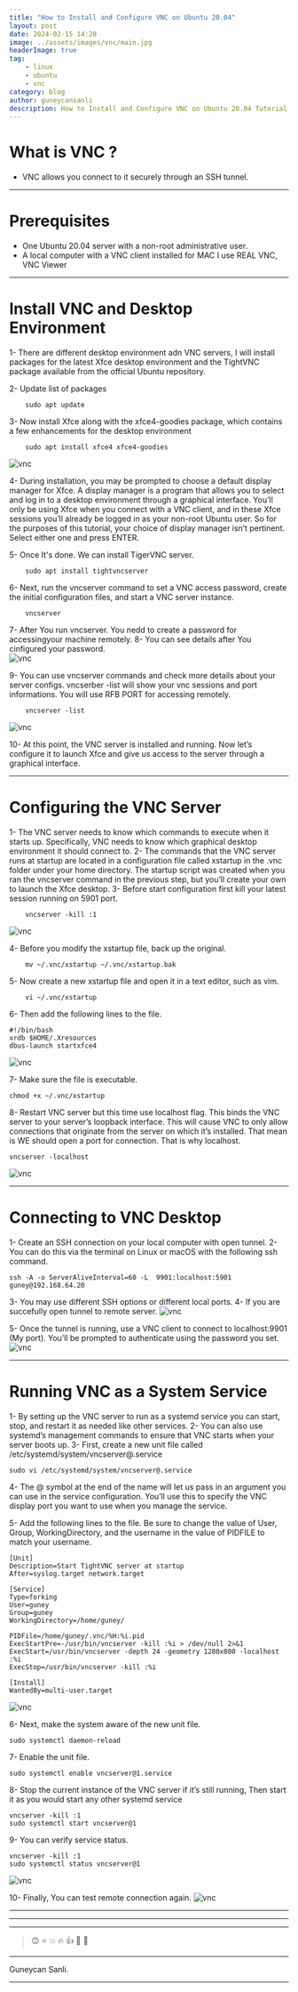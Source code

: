 ```yaml
---
title: "How to Install and Configure VNC on Ubuntu 20.04"
layout: post
date: 2024-02-15 14:20
image: ../assets/images/vnc/main.jpg
headerImage: true
tag:
    - linux
    - ubuntu
    - vnc
category: blog
author: guneycansanli
description: How to Install and Configure VNC on Ubuntu 20.04 Tutorial
---
```


# What is VNC ?

-   VNC allows you connect to it securely through an SSH tunnel.

---

# Prerequisites

-   One Ubuntu 20.04 server with a non-root administrative user.
-   A local computer with a VNC client installed for MAC I use REAL VNC, VNC Viewer

---

# Install VNC and Desktop Environment

1- There are different desktop environment adn VNC servers, I will install packages for the latest Xfce desktop environment and the TightVNC package available from the official Ubuntu repository.

2- Update list of packages

```
    sudo apt update
```

3- Now install Xfce along with the xfce4-goodies package, which contains a few enhancements for the desktop environment

```
    sudo apt install xfce4 xfce4-goodies
```

![vnc][1]

4- During installation, you may be prompted to choose a default display manager for Xfce. A display manager is a program that allows you to select and log in to a desktop environment through a graphical interface. You’ll only be using Xfce when you connect with a VNC client, and in these Xfce sessions you’ll already be logged in as your non-root Ubuntu user. So for the purposes of this tutorial, your choice of display manager isn’t pertinent. Select either one and press ENTER.

5- Once It's done. We can install TigerVNC server.

```
    sudo apt install tightvncserver
```

6- Next, run the vncserver command to set a VNC access password, create the initial configuration files, and start a VNC server instance.

```
    vncserver
```

7- After You run vncserver. You nedd to create a password for accessingyour machine remotely.
8- You can see details after You cinfigured your password.  
 ![vnc][2]

9- You can use vncserver commands and check more details about your server configs. vncserber -list will show your vnc sessions and port informations. You will use RFB PORT for accessing remotely.

```
    vncserver -list
```

![vnc][3]

10- At this point, the VNC server is installed and running. Now let’s configure it to launch Xfce and give us access to the server through a graphical interface.

---

# Configuring the VNC Server

1- The VNC server needs to know which commands to execute when it starts up. Specifically, VNC needs to know which graphical desktop environment it should connect to.
2- The commands that the VNC server runs at startup are located in a configuration file called xstartup in the .vnc folder under your home directory. The startup script was created when you ran the vncserver command in the previous step, but you’ll create your own to launch the Xfce desktop.
3- Before start configuration first kill your latest session running on 5901 port.

```
    vncserver -kill :1
```

![vnc][4]

4- Before you modify the xstartup file, back up the original.

```
    mv ~/.vnc/xstartup ~/.vnc/xstartup.bak
```

5- Now create a new xstartup file and open it in a text editor, such as vim.

```
    vi ~/.vnc/xstartup
```

6- Then add the following lines to the file.

```
#!/bin/bash
xrdb $HOME/.Xresources
dbus-launch startxfce4
```

![vnc][5]

7- Make sure the file is executable.

```
chmod +x ~/.vnc/xstartup
```

8- Restart VNC server but this time use localhost flag. This binds the VNC server to your server’s loopback interface. This will cause VNC to only allow connections that originate from the server on which it’s installed. That mean is WE should open a port for connection. That is why localhost.

```
vncserver -localhost
```

![vnc][6]

---

# Connecting to VNC Desktop

1- Create an SSH connection on your local computer with open tunnel.
2- You can do this via the terminal on Linux or macOS with the following ssh command.

```
ssh -A -o ServerAliveInterval=60 -L  9901:localhost:5901 guney@192.168.64.20
```

3- You may use different SSH options or different local ports.
4- If you are succefully open tunnel to remote server.
![vnc][7]

5- Once the tunnel is running, use a VNC client to connect to localhost:9901 (My port). You’ll be prompted to authenticate using the password you set.
![vnc][8]

---

# Running VNC as a System Service

1- By setting up the VNC server to run as a systemd service you can start, stop, and restart it as needed like other services.
2- You can also use systemd’s management commands to ensure that VNC starts when your server boots up.
3- First, create a new unit file called /etc/systemd/system/vncserver@.service

```
sudo vi /etc/systemd/system/vncserver@.service
```

4- The @ symbol at the end of the name will let us pass in an argument you can use in the service configuration. You’ll use this to specify the VNC display port you want to use when you manage the service.

5- Add the following lines to the file. Be sure to change the value of User, Group, WorkingDirectory, and the username in the value of PIDFILE to match your username.

```
[Unit]
Description=Start TightVNC server at startup
After=syslog.target network.target

[Service]
Type=forking
User=guney
Group=guney
WorkingDirectory=/home/guney/

PIDFile=/home/guney/.vnc/%H:%i.pid
ExecStartPre=-/usr/bin/vncserver -kill :%i > /dev/null 2>&1
ExecStart=/usr/bin/vncserver -depth 24 -geometry 1280x800 -localhost :%i
ExecStop=/usr/bin/vncserver -kill :%i

[Install]
WantedBy=multi-user.target
```

![vnc][9]

6- Next, make the system aware of the new unit file.

```
sudo systemctl daemon-reload
```

7- Enable the unit file.

```
sudo systemctl enable vncserver@1.service
```

8- Stop the current instance of the VNC server if it’s still running, Then start it as you would start any other systemd service

```
vncserver -kill :1
sudo systemctl start vncserver@1
```

9- You can verify service status.

```
vncserver -kill :1
sudo systemctl status vncserver@1
```

![vnc][10]

10- Finally, You can test remote connection again.
![vnc][11]

---

---

---

> :blush: :star: :boom: :fire: :+1: :eyes: :metal:

---

Guneycan Sanli.

---

[1]: ../assets/images/vnc/vnc-1.jpg
[2]: ../assets/images/vnc/vnc-2.jpg
[3]: ../assets/images/vnc/vnc-3.jpg
[4]: ../assets/images/vnc/vnc-4.jpg
[5]: ../assets/images/vnc/vnc-5.jpg
[6]: ../assets/images/vnc/vnc-6.jpg
[7]: ../assets/images/vnc/vnc-7.jpg
[8]: ../assets/images/vnc/vnc-8.jpg
[9]: ../assets/images/vnc/vnc-9.jpg
[10]: ../assets/images/vnc/vnc-10.jpg
[11]: ../assets/images/vnc/vnc-11.jpg

```

```
